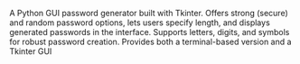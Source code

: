 A Python GUI password generator built with Tkinter. Offers strong (secure) and random password options, lets users specify length, and displays generated passwords in the interface. Supports letters, digits, and symbols for robust password creation. Provides both a terminal-based version and a Tkinter GUI
